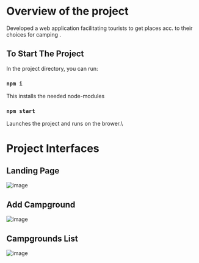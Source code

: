 # Overview of the project

Developed a web application facilitating
tourists to get places acc. to their choices
for camping .


## To Start The Project

In the project directory, you can run:

### `npm i`

This installs the needed node-modules


### `npm start`

Launches the project and runs on the brower.\

# Project Interfaces
## Landing Page

![image](https://user-images.githubusercontent.com/97356776/209426324-4a9edb05-b07f-4398-8e6c-a7975acb9839.png)

## Add Campground 

![image](https://user-images.githubusercontent.com/97356776/209425262-6a7744f0-040b-4fc3-a8a0-f55fc7446ca1.png)

## Campgrounds List 
![image](https://user-images.githubusercontent.com/97356776/209426122-19024f69-4f4a-4b26-87c0-48ce20fec6c6.png)


